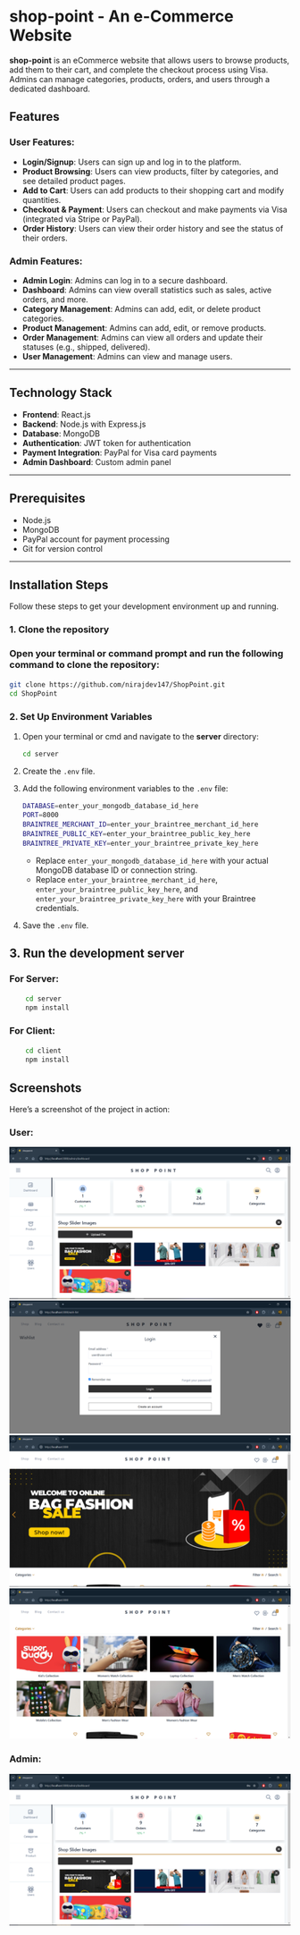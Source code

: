 # shop-point - An e-Commerce Website

**shop-point** is an eCommerce website that allows users to browse products, add them to their cart, and complete the checkout process using Visa. Admins can manage categories, products, orders, and users through a dedicated dashboard.

## Features

### User Features:
- **Login/Signup**: Users can sign up and log in to the platform.
- **Product Browsing**: Users can view products, filter by categories, and see detailed product pages.
- **Add to Cart**: Users can add products to their shopping cart and modify quantities.
- **Checkout & Payment**: Users can checkout and make payments via Visa (integrated via Stripe or PayPal).
- **Order History**: Users can view their order history and see the status of their orders.

### Admin Features:
- **Admin Login**: Admins can log in to a secure dashboard.
- **Dashboard**: Admins can view overall statistics such as sales, active orders, and more.
- **Category Management**: Admins can add, edit, or delete product categories.
- **Product Management**: Admins can add, edit, or remove products.
- **Order Management**: Admins can view all orders and update their statuses (e.g., shipped, delivered).
- **User Management**: Admins can view and manage users.

---

## Technology Stack

- **Frontend**: React.js 
- **Backend**: Node.js with Express.js 
- **Database**: MongoDB 
- **Authentication**: JWT token for authentication
- **Payment Integration**: PayPal for Visa card payments
- **Admin Dashboard**: Custom admin panel 

---

## Prerequisites

- Node.js 
- MongoDB 
- PayPal account for payment processing
- Git for version control

---

## Installation Steps

Follow these steps to get your development environment up and running.

### 1. Clone the repository

### Open your terminal or command prompt and run the following command to clone the repository:

```bash
git clone https://github.com/nirajdev147/ShopPoint.git
cd ShopPoint
```

### 2. Set Up Environment Variables

1. Open your terminal or cmd and navigate to the **server** directory:

    ```bash
    cd server
    ```

2. Create the `.env` file.

3. Add the following environment variables to the `.env` file:

    ```bash
    DATABASE=enter_your_mongodb_database_id_here
    PORT=8000
    BRAINTREE_MERCHANT_ID=enter_your_braintree_merchant_id_here
    BRAINTREE_PUBLIC_KEY=enter_your_braintree_public_key_here
    BRAINTREE_PRIVATE_KEY=enter_your_braintree_private_key_here
    ```

    - Replace `enter_your_mongodb_database_id_here` with your actual MongoDB database ID or connection string.
    - Replace `enter_your_braintree_merchant_id_here`, `enter_your_braintree_public_key_here`, and `enter_your_braintree_private_key_here` with your Braintree credentials.

4. Save the `.env` file.

## 3. Run the development server

### For Server:

```bash
    cd server
    npm install
```

### For Client:

```bash
    cd client
    npm install
```

## Screenshots

Here’s a screenshot of the project in action:

### User:
<img src="client/public/images/AdminDashboard.png">
<img src="client/public/images/loginpage.png">
<img src="client/public/images/homepage.png">
<img src="client/public/images/category.png">

### Admin:
<img src="client/public/images/AdminDashboard.png">
